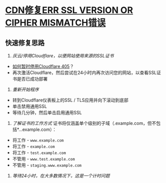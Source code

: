 # [CDN修复ERR SSL VERSION OR CIPHER MISMATCH错误](https://community.cloudflare.com/t/community-tip-fixing-err-ssl-version-or-cipher-mismatch-in-google-chrome/42162)

## 快速修复思路

1. *灰云/停用Cloudflare，以便网站使用来源的SSL证书*

- [如何暂时停用Cloudflare 405](https://support.cloudflare.com/hc/en-us/articles/200169176-How-do-I-temporarily-deactivate-Cloudflare)？
- 再次激活Cloudflare，然后尝试在24小时内再次访问您的网站，以查看SSL证书是否已成功部署

1. *重新开始程序*

- 转到Cloudflare仪表板上的SSL / TLS应用并向下滚动到底部
- 单击禁用通用SSL
- 等待几分钟，然后单击启用通用SSL

1. *了解证书的工作方式*
   证书将仅涵盖单个级别的子域（.example.com，但不包括*…example.com）：

- 将工作 - `www.example.com`
- 将工作 - `example.com`
- 将工作 - `test.example.com`
- 不管用 - `www.test.example.com`
- 不管用 - `staging.www.example.com`

1. *等待24小时，在大多数情况下，这是一个计时问题*